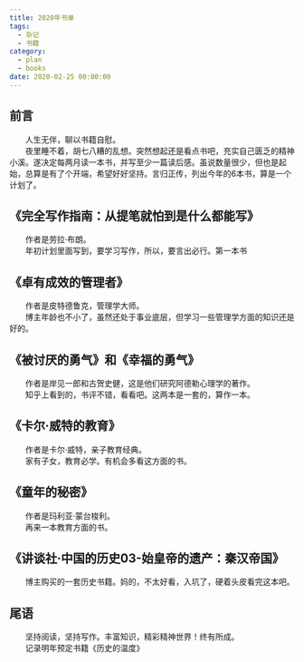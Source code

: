 ```yaml
---
title: 2020年书单
tags:
  - 杂记
  - 书籍
category:
  - plan
  - books
date: 2020-02-25 00:00:00
---
```


## 前言
&emsp;&emsp;人生无伴，聊以书籍自慰。<br>
&emsp;&emsp;夜里睡不着，胡七八糟的乱想。突然想起还是看点书吧，充实自己匮乏的精神小溪。遂决定每两月读一本书，并写至少一篇读后感。虽说数量很少，但也是起始，总算是有了个开端，希望好好坚持。言归正传，列出今年的6本书，算是一个计划了。

## 《完全写作指南：从提笔就怕到是什么都能写》
&emsp;&emsp;作者是劳拉·布朗。<br>
&emsp;&emsp;年初计划里面写到，要学习写作，所以，要言出必行。第一本书

## 《卓有成效的管理者》
&emsp;&emsp;作者是皮特德鲁克，管理学大师。<br>
&emsp;&emsp;博主年龄也不小了，虽然还处于事业底层，但学习一些管理学方面的知识还是好的。

## 《被讨厌的勇气》和《幸福的勇气》
&emsp;&emsp;作者是岸见一郎和古贺史健，这是他们研究阿德勒心理学的著作。<br>
&emsp;&emsp;知乎上看到的，书评不错，看看吧。这两本是一套的，算作一本。

## 《卡尔·威特的教育》
&emsp;&emsp;作者是卡尔·威特，亲子教育经典。<br>
&emsp;&emsp;家有子女，教育必学。有机会多看这方面的书。

## 《童年的秘密》
&emsp;&emsp;作者是玛利亚·蒙台梭利。<br>
&emsp;&emsp;再来一本教育方面的书。

## 《讲谈社·中国的历史03-始皇帝的遗产：秦汉帝国》
&emsp;&emsp;博主购买的一套历史书籍。妈的，不太好看，入坑了，硬着头皮看完这本吧。

## 尾语
&emsp;&emsp;坚持阅读，坚持写作。丰富知识，精彩精神世界！终有所成。<br>
&emsp;&emsp;记录明年预定书籍《历史的温度》
